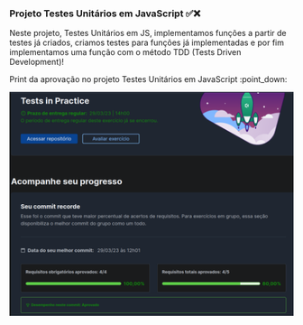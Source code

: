 ### Projeto Testes Unitários em JavaScript ✅❌

Neste projeto, Testes Unitários em JS, implementamos funções a partir de testes já criados, criamos testes para funções já implementadas e por fim implementamos uma função com o método TDD (Tests Driven Development)!
<br>

<p>Print da aprovação no projeto Testes Unitários em JavaScript :point_down:</p>
<img src="https://github.com/vinicius-virgilli/trybe-exercicios/blob/main/1%20-%20Fundamentos/6%20-%20Introdu%C3%A7%C3%A3o%20%C3%A0%20JavaScript%20ES6%20e%20Testes%20Unit%C3%A1rios/imagens/Print%20da%20aprova%C3%A7%C3%A3o%20no%20exerc%C3%ADcio%20Tests%20in%20Practice.png" alt="Print da aprovação no projeto Testes Unitários">
